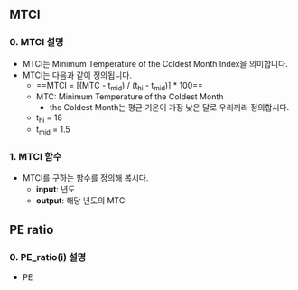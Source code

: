 ## MTCI
### 0. MTCI 설명
- MTCI는 Minimum Temperature of the Coldest Month Index을 의미합니다.
- MTCI는 다음과 같이 정의됩니다.
    - ==MTCI = [(MTC - t<sub>mid</sub>) / (t<sub>hi</sub> - t<sub>mid</sub>)] * 100==
    - MTC: Minimum Temperature of the Coldest Month
        - the Coldest Month는 평균 기온이 가장 낮은 달로 ~~우리끼리~~ 정의합시다.
    - t<sub>hi</sub> = 18
    - t<sub>mid</sub> = 1.5

### 1. MTCI 함수
- MTCI를 구하는 함수를 정의해 봅시다.
    - **input**: 년도
    - **output**: 해당 년도의 MTCI

## PE ratio
### 0. PE_ratio(i) 설명
- PE
